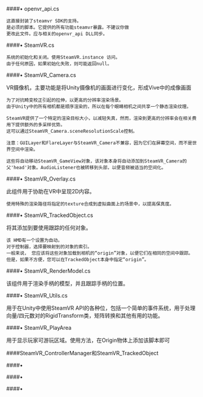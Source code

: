 ####• openvr_api.cs 

```
这直接封装了steamvr SDK的支持。
是必须的脚本。它提供的所有功能steamvr暴露。不建议你做
更改此文件。应与相关的openvr_api DLL同步。
```


####• SteamVR.cs 

```
系统的初始化和关闭。使用SteamVR.instance 访问。
由于任何原因，如果初始化失败，则可能返回null。
```


####• SteamVR_Camera.cs

VR摄像机，主要功能是将Unity摄像机的画面进行变化，形成Vive中的成像画面


```
为了对抗畸变校正引起的拉伸，以更高的分辨率渲染场景。 
由于Unity中的所有相机都是顺序渲染的，所以在每个眼睛相机之间共享一个静态渲染纹理。

SteamVR提供了一个特定的渲染目标大小，以减轻失真，然而，渲染到更高的分辨率会在相关费用下提供额外的多采样优势。
这可以通过SteamVR_Camera.sceneResolutionScale控制。

注意：GUILayer和FlareLayer与SteamVR_Camera不兼容，因为它们在屏幕空间，而不是世界空间中渲染。

这些将自动移动SteamVR_GameView对象，该对象本身将自动添加到SteamVR_Camera的父'head'对象。AudioListener也被转移到头部，以便音频被适当的空间化。

```

####• SteamVR_Overlay.cs

此组件用于协助在VR中呈现2D内容。

```
使用特殊的渲染路径将指定的texture合成到虚拟曲面上的场景中，以提高保真度。
```


####• SteamVR_TrackedObject.cs

将其添加到要使用跟踪的任何对象。

```
该 HMD有一个设置为自动。
对于控制器，选择要映射到的对象的索引。
一般来说， 您应该将这些对象加载到相机的“origin”对象，以便它们在相同的空间中跟踪。
但是，如果不方便，您可以在TrackedObject本身中指定“origin”。
```

####• SteamVR_RenderModel.cs

该组件用于渲染手柄的模型，并且跟踪手柄的位置。

####• SteamVR_Utils.cs

用于在Unity中使用SteamVR API的各种位，包括一个简单的事件系统，用于处理向量/四元数对的RigidTransform类，矩阵转换和其他有用的功能。

####• SteamVR_PlayArea

用于显示玩家可游玩区域。使用方法，在Origin物体上添加该脚本即可

####SteamVR_ControllerManager和SteamVR_TrackedObject


####•


####•


####•





















